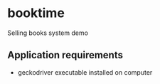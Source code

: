 # booktime
Selling books system demo

## Application requirements
- geckodriver executable installed on computer
